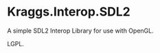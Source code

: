 Kraggs.Interop.SDL2
===========================================

A simple SDL2 Interop Library for use with OpenGL.

LGPL.
